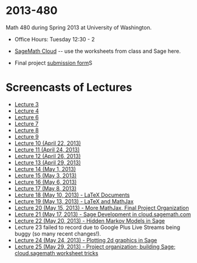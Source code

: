 2013-480
========

Math 480 during Spring 2013 at University of Washington.

- Office Hours: Tuesday 12:30 - 2

- [SageMath Cloud](https://cloud.sagemath.com) -- use the worksheets from class and Sage here.

- Final project [submission form](https://docs.google.com/forms/d/1bm59TFXIQfEmxP1jOiwszPCG4pRcDvrZP9NLrPr04fE/viewform)S

# Screencasts of Lectures
- [Lecture 3](http://youtu.be/YopZzNzwnFw)
- [Lecture 4](http://youtu.be/b3PNcDtvt10)
- [Lecture 6](http://youtu.be/7x-dcluVrh0)
- [Lecture 7](http://youtu.be/3svy8u7CnP4)
- [Lecture 8](http://youtu.be/CemPlyWxBc4)
- [Lecture 9](http://youtu.be/cHxQ8__e1Mo)
- [Lecture 10 (April 22, 2013)](http://youtu.be/FvZ4iPqewf0)
- [Lecture 11 (April 24, 2013)](http://youtu.be/x_8YtOfKA0Q)
- [Lecture 12 (April 26, 2013)](http://youtu.be/Pl1j1jD920Q)
- [Lecture 13 (April 29, 2013)](http://youtu.be/bx-up6do5n4)
- [Lecture 14 (May 1, 2013)](http://youtu.be/RA9ZW7NYE04)
- [Lecture 15 (May 3, 2013)](http://youtu.be/kFVxL0M0QS0)
- [Lecture 16 (May 6, 2013)](http://youtu.be/jiykagnvGis)
- [Lecture 17 (May 8, 2013)](http://youtu.be/2z-0XVSFkZc)
- [Lecture 18 (May 10, 2013) - LaTeX Documents](http://youtu.be/IhwMbdIGUxM)
- [Lecture 19 (May 13, 2013) - LaTeX and MathJax](http://youtu.be/QlbpulzxT5I)
- [Lecture 20 (May 15, 2013) - More MathJax, Final Project Organization](http://youtu.be/ElX__lasto0)
- [Lecture 21 (May 17, 2013) - Sage Development in cloud.sagemath.com](http://youtu.be/IrMsl3lzNE8)
- [Lecture 22 (May 20, 2013) - Hidden Markov Models in Sage](http://youtu.be/0yv8EByYf3E)
- Lecture 23 failed to record due to Google Plus Live Streams being buggy (so many recent changes!).
- [Lecture 24 (May 24, 2013) - Plotting 2d graphics in Sage](http://youtu.be/RKLzhPAzcNg)
- [Lecture 25 (May 29, 2013) - Project organization; building Sage; cloud.sagemath worksheet tricks](http://youtu.be/IS5QQeFXwt8)